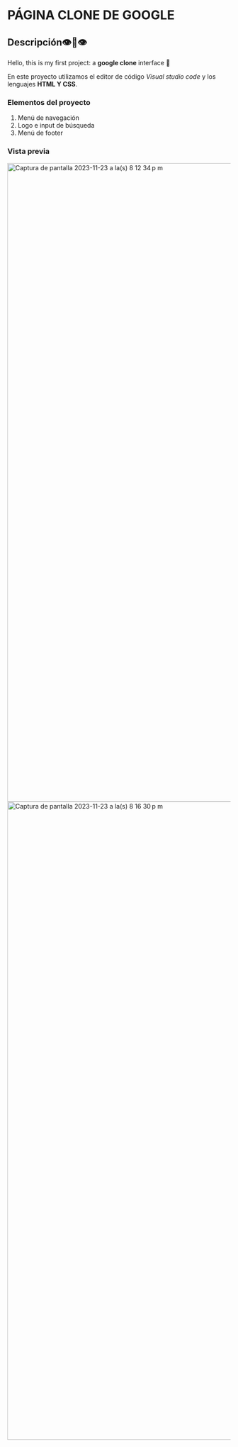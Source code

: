 # PÁGINA CLONE DE GOOGLE
## Descripción👁️👄👁️
Hello, this is my first project: a **google clone** interface 🦦

En este proyecto utilizamos el editor de código *Visual studio code* y los lenguajes **HTML Y CSS**.

### Elementos del proyecto
<ol>
  <li>Menú de navegación</li>
   <li>Logo e input de búsqueda</li>
   <li>Menú de footer</li>
</ol>

### Vista previa
<img width="1440" alt="Captura de pantalla 2023-11-23 a la(s) 8 12 34 p m" src="https://github.com/ara220000/google-clone/assets/71572197/772a12b0-12b9-4778-bfc2-d300f64e9cca">
<img width="1440" alt="Captura de pantalla 2023-11-23 a la(s) 8 16 30 p m" src="https://github.com/ara220000/google-clone/assets/71572197/2386c520-2907-4782-8361-d8e89bc3c76f">
